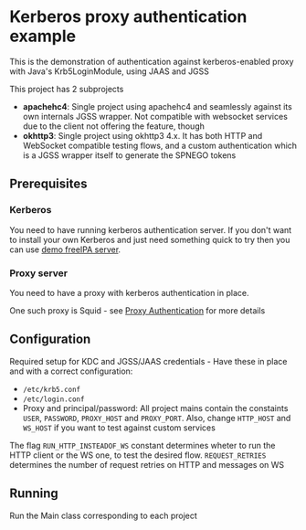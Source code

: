 # Kerberos proxy authentication example

This is the demonstration of authentication against kerberos-enabled proxy
with Java's Krb5LoginModule, using JAAS and JGSS

This project has 2 subprojects
 * **apachehc4**: Single project using apachehc4 and seamlessly against its own internals JGSS wrapper. Not compatible with websocket services due to the client not offering the feature, though
 * **okhttp3**: Single project using okhttp3 4.x. It has both HTTP and WebSocket compatible testing flows, and a custom authentication which is a JGSS wrapper itself to generate the SPNEGO tokens

## Prerequisites

### Kerberos

You need to have running kerberos authentication server.
If you don't want to install your own Kerberos and just need something
quick to try then you can use [demo freeIPA server](https://ipa.demo1.freeipa.org).


### Proxy server

You need to have a proxy with kerberos authentication in place.

One such proxy is Squid - see [Proxy Authentication](http://wiki.squid-cache.org/Features/Authentication)
for more details

## Configuration

Required setup for KDC and JGSS/JAAS credentials - Have these in place and with a correct configuration:
 * `/etc/krb5.conf`
 * `/etc/login.conf`
 * Proxy and principal/password: All project mains contain the constaints `USER`, `PASSWORD`, `PROXY_HOST` and `PROXY_PORT`. Also, change `HTTP_HOST` and `WS_HOST` if you want to test against custom services
 
 The flag `RUN_HTTP_INSTEADOF_WS` constant determines wheter to run the HTTP client or the WS one, to test the desired flow. `REQUEST_RETRIES` determines the number of request retries on HTTP and messages on WS



## Running

Run the Main class corresponding to each project

